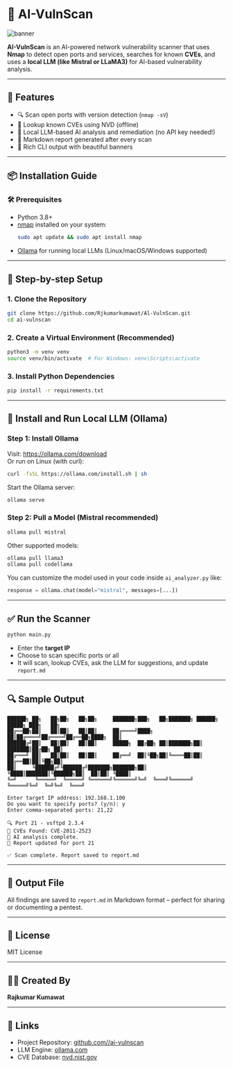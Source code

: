 # 🔐 AI-VulnScan

![banner](https://img.shields.io/badge/AI%20Network%20Scanner-AI%20+%20Nmap%20+%20CVE%20Lookup%20+%20LLM-blueviolet?style=for-the-badge)

**AI-VulnScan** is an AI-powered network vulnerability scanner that uses **Nmap** to detect open ports and services, searches for known **CVEs**, and uses a **local LLM (like Mistral or LLaMA3)** for AI-based vulnerability analysis.

---

## 🚀 Features

- 🔍 Scan open ports with version detection (`nmap -sV`)
- 📜 Lookup known CVEs using NVD (offline)
- 🧠 Local LLM-based AI analysis and remediation (no API key needed!)
- 📄 Markdown report generated after every scan
- 🎨 Rich CLI output with beautiful banners

---

## 📦 Installation Guide

### 🛠 Prerequisites

- Python 3.8+
- [nmap](https://nmap.org/) installed on your system:
    ```bash
    sudo apt update && sudo apt install nmap
    ```
- [Ollama](https://ollama.com/) for running local LLMs (Linux/macOS/Windows supported)

---

## 🧪 Step-by-step Setup

### 1. Clone the Repository

```bash
git clone https://github.com/Rjkumarkumawat/Al-VulnScan.git
cd ai-vulnscan
```

### 2. Create a Virtual Environment (Recommended)

```bash
python3 -m venv venv
source venv/bin/activate  # For Windows: venv\Scripts\activate
```

### 3. Install Python Dependencies

```bash
pip install -r requirements.txt
```

---

## 🤖 Install and Run Local LLM (Ollama)

### Step 1: Install Ollama

Visit: https://ollama.com/download  
Or run on Linux (with curl):

```bash
curl -fsSL https://ollama.com/install.sh | sh
```

Start the Ollama server:

```bash
ollama serve
```

### Step 2: Pull a Model (Mistral recommended)

```bash
ollama pull mistral
```

Other supported models:

```bash
ollama pull llama3
ollama pull codellama
```

You can customize the model used in your code inside `ai_analyzer.py` like:

```python
response = ollama.chat(model="mistral", messages=[...])
```

---

## ✅ Run the Scanner

```bash
python main.py
```

- Enter the **target IP**
- Choose to scan specific ports or all
- It will scan, lookup CVEs, ask the LLM for suggestions, and update `report.md`

---

## 🔍 Sample Output

```text
██████╗ ██╗   ██╗██╗   ██╗██╗     ███████╗███╗   ██╗███████╗ ██████╗ █████╗ ███╗   ██╗
██╔══██╗██║   ██║██║   ██║██║     ██╔════╝████╗  ██║██╔════╝██╔════╝██╔══██╗████╗  ██║
██████╔╝██║   ██║██║   ██║██║     █████╗  ██╔██╗ ██║███████╗██║     ███████║██╔██╗ ██║
██╔═══╝ ██║   ██║██║   ██║██║     ██╔══╝  ██║╚██╗██║╚════██║██║     ██╔══██║██║╚██╗██║
██║     ╚██████╔╝╚██████╔╝███████╗███████╗██║ ╚████║███████║╚██████╗██║  ██║██║ ╚████║
╚═╝      ╚═════╝  ╚═════╝ ╚══════╝╚══════╝╚═╝  ╚═══╝╚══════╝ ╚═════╝╚═╝  ╚═╝╚═╝  ╚═══╝

Enter target IP address: 192.168.1.100
Do you want to specify ports? (y/n): y
Enter comma-separated ports: 21,22

🔍 Port 21 - vsftpd 2.3.4
📜 CVEs Found: CVE-2011-2523
🧠 AI analysis complete.
📄 Report updated for port 21

✅ Scan complete. Report saved to report.md
```

---

## 📄 Output File

All findings are saved to `report.md` in Markdown format – perfect for sharing or documenting a pentest.

---

## 📜 License

MIT License

---

## 👨‍💻 Created By

**Rajkumar Kumawat**

---

## 🔗 Links

- Project Repository: [github.com/<your-username>/ai-vulnscan](https://github.com/<your-username>/ai-vulnscan)
- LLM Engine: [ollama.com](https://ollama.com)
- CVE Database: [nvd.nist.gov](https://nvd.nist.gov)
